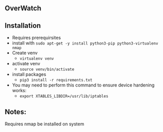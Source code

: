 ## OverWatch


## Installation

 - Requires prerequirsites
  - install with `sudo apt-get -y install python3-pip python3-virtualenv nmap`
- Create venv
    - `virtualenv venv`
- activate venv
    - `source venv/bin/activate`
- install packages
    - `pip3 install -r requirements.txt`
- You may need to perform this command to ensure device hardening works: 
    - `export XTABLES_LIBDIR=/usr/lib/iptables`
 

 ## Notes:
 Requires nmap be installed on system
